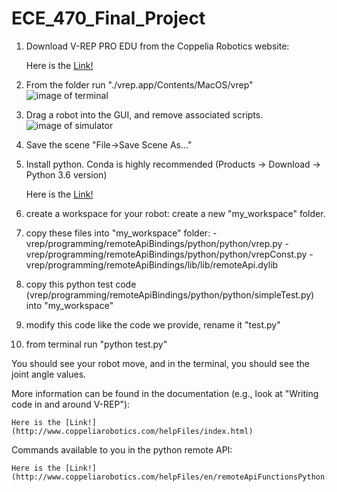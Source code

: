 # ECE_470_Final_Project
1.	Download V-REP PRO EDU from the Coppelia Robotics website:
	
	Here is the [Link!](http://www.coppeliarobotics.com)

	
2.	From the folder run "./vrep.app/Contents/MacOS/vrep"
	![image of terminal](https://github.com/YueXxxXuuu/ECE_470_Final_Project/blob/master/image_1.png)

	
3.	Drag a robot into the GUI, and remove associated scripts.
	![image of simulator](https://github.com/YueXxxXuuu/ECE_470_Final_Project/blob/master/image_2.png)

	
4.	Save the scene "File->Save Scene As..."


5. 	Install python. Conda is highly recommended (Products -> Download -> Python 3.6 version)
	
	Here is the [Link!](https://www.anaconda.com)

	
6.	create a workspace for your robot: create a new "my_workspace" folder.


7.	copy these files into "my_workspace" folder:
	-vrep/programming/remoteApiBindings/python/python/vrep.py
	-vrep/programming/remoteApiBindings/python/python/vrepConst.py
	-vrep/programming/remoteApiBindings/lib/lib/remoteApi.dylib
	
	
8.	copy this python test code (vrep/programming/remoteApiBindings/python/python/simpleTest.py) into "my_workspace"


9.	modify this code like the code we provide, rename it "test.py"


10.	from terminal run "python test.py"


You should see your robot move, and in the terminal, you should see the joint angle values. 


More information can be found in the documentation (e.g., look at "Writing code in and around V-REP"):
	
	Here is the [Link!](http://www.coppeliarobotics.com/helpFiles/index.html)
	
	
Commands available to you in the python remote API:

	Here is the [Link!](http://www.coppeliarobotics.com/helpFiles/en/remoteApiFunctionsPython.htm)
